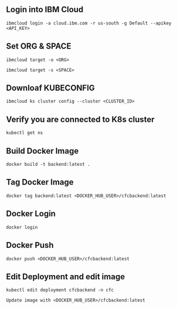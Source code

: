 ## Login into IBM Cloud 

```
ibmcloud login -a cloud.ibm.com -r us-south -g Default --apikey <API_KEY>
```

## Set ORG & SPACE

```
ibmcloud target -o <ORG>
```
```
ibmcloud target -s <SPACE>
```

## Downloaf KUBECONFIG

```
ibmcloud ks cluster config --cluster <CLUSTER_ID>
```

## Verify you are connected to K8s cluster

```
kubectl get ns
```

## Build Docker Image

```
docker build -t backend:latest .
```

## Tag Docker Image

```
docker tag backend:latest <DOCKER_HUB_USER>/cfcbackend:latest
```

## Docker Login

```
docker login
```

## Docker Push

```
docker push <DOCKER_HUB_USER>/cfcbackend:latest
```

## Edit Deployment and edit image

```
kubectl edit deployment cfcbackend -n cfc

Update image with <DOCKER_HUB_USER>/cfcbackend:latest
```